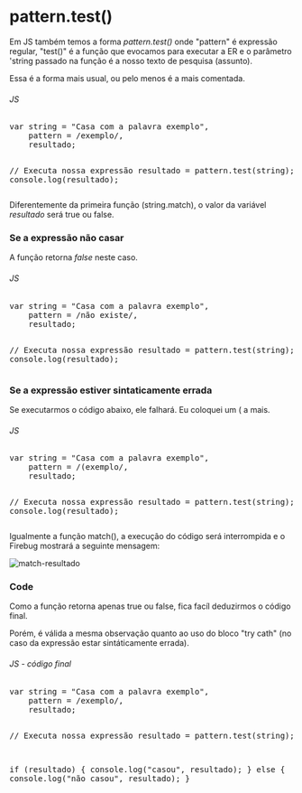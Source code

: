 pattern.test()
==============


Em JS também temos a forma *pattern.test()* onde "pattern" é expressão regular, "test()" é a função que evocamos
para executar a ER e o parâmetro 'string passado na função é a nosso texto de pesquisa (assunto).

Essa é a forma mais usual, ou pelo menos é a mais comentada.

<div class="code">
<h6>JS</h6>
<pre>
var string = "Casa com a palavra exemplo",
    pattern = /exemplo/,
    resultado;

// Executa nossa expressão
resultado = pattern.test(string);
console.log(resultado);
</pre>
</div>


Diferentemente da primeira função (string.match), o valor da variável *resultado* será true ou false.



### Se a expressão não casar

A função retorna *false* neste caso.

<div class="code">
<h6>JS</h6>
<pre>
var string = "Casa com a palavra exemplo",
    pattern = /não existe/,
    resultado;

// Executa nossa expressão
resultado = pattern.test(string);
console.log(resultado);
</pre>
</div>



### Se a expressão estiver sintaticamente errada

Se executarmos o código abaixo, ele falhará. Eu coloquei um ( a mais.

<div class="code">
<h6>JS</h6>
<pre>
var string = "Casa com a palavra exemplo",
    pattern = /(exemplo/,
    resultado;

// Executa nossa expressão
resultado = pattern.test(string);
console.log(resultado);
</pre>
</div>


Igualmente a função match(), a execução do código será interrompida e o Firebug mostrará a seguinte mensagem:
<div class="imagem">
    <img src="match-erro.png" alt="match-resultado" />
</div>



### Code

Como a função retorna apenas true ou false, fica facíl deduzirmos o código final.

Porém, é válida a mesma observação quanto ao uso do bloco "try cath" (no caso da expressão estar sintáticamente errada).

<div class="code">
<h6>JS - código final</h6>
<pre>
var string = "Casa com a palavra exemplo",
    pattern = /exemplo/,
    resultado;

// Executa nossa expressão
resultado = pattern.test(string);

if (resultado) {
    console.log("casou", resultado);
} else {
    console.log("não casou", resultado);
}
</pre>
</div>